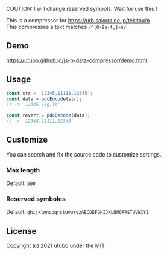 COUTION: I will change reserved symbols.
Wait for use this !


This is a compressor for https://utb.sakura.ne.jp/tekitou/p<br>
This compresses a text matches `/^[0-9a-f,]+$/`.

## Demo
https://utubo.github.io/js-p-data-compressor/demo.html

## Usage
```javascript
const str = '12345,11111,12345';
const data = pdcEncode(str);
// -> '12345,1kg,ls'

const revert = pdcDecode(data);
// -> '12345,11111,12345'
```

## Customize

You can search and fix the source code to customize settings.

### Max length
Default: `500`

### Reserved symboles
Default: `ghijklmnopqrstuvwxyzABCDEFGHIJKLNMOPRSTUVWXYZ`

## License
Copyright (c) 2021 utubo under the [MIT](https://opensource.org/licenses/mit-license.php)

